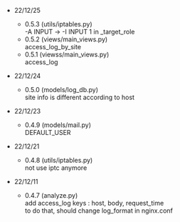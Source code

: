 * 22/12/25
    - 0.5.3 (utils/iptables.py) <br>
        -A INPUT -> -I INPUT 1 in _target_role
    - 0.5.2 (views/main_views.py) <br>
        access_log_by_site
    - 0.5.1 (viewss/main_views.py) <br>
        access_log

* 22/12/24
    - 0.5.0 (models/log_db.py) <br>
        site info is different according to host

* 22/12/23
    - 0.4.9 (models/mail.py) <br>
        DEFAULT_USER

* 22/12/21
    - 0.4.8 (utils/iptables.py) <br>
        not use iptc anymore

* 22/12/11
    - 0.4.7 (analyze.py) <br>
        add access_log keys : host, body, request_time <br>
        to do that, should change log_format in nginx.conf 